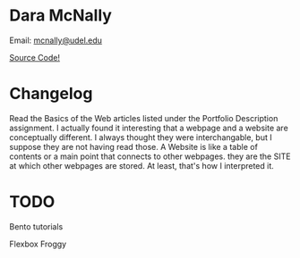 # Dara McNally
Email: mcnally@udel.edu

[Source Code!](https://github.com/demc5656/demc5656.github.io.git)

# Changelog

Read the Basics of the Web articles listed under the Portfolio Description assignment. I actually found it interesting that a webpage and a website are conceptually different. I always thought they were interchangable, but I suppose they are not having read those. A Website is like a table of contents or a main point that connects to other webpages. they are the SITE at which other webpages are stored. At least, that's how I interpreted it.



# TODO
Bento tutorials

Flexbox Froggy
